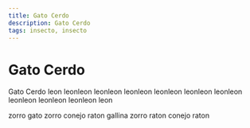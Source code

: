 ```yaml
---
title: Gato Cerdo
description: Gato Cerdo
tags: insecto, insecto
---
```


# Gato Cerdo

Gato Cerdo leon leonleon leonleon leonleon leonleon leonleon leonleon leonleon leonleon leonleon leon

zorro gato zorro conejo raton gallina zorro raton conejo raton